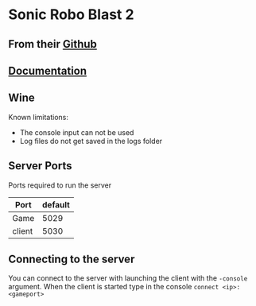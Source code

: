 # Sonic Robo Blast 2

## From their [Github](https://github.com/STJr/SRB2)

## [Documentation](https://wiki.srb2.org/wiki/Dedicated_server)

## Wine

Known limitations:

- The console input can not be used
- Log files do not get saved in the logs folder 


## Server Ports

Ports required to run the server

| Port    | default |
|---------|---------|
| Game    | 5029    |
| client  | 5030    |

## Connecting to the server
You can connect to the server with launching the client with the `-console` argument. When the client is started type in the console `connect <ip>:<gameport>`
